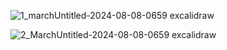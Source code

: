 ![1_marchUntitled-2024-08-08-0659 excalidraw](https://github.com/user-attachments/assets/3d585e45-b06a-4cd7-893c-a4225935c168)


![2_MarchUntitled-2024-08-08-0659 excalidraw](https://github.com/user-attachments/assets/012a8818-e023-4d40-b0ad-849c3f5a0c92)

